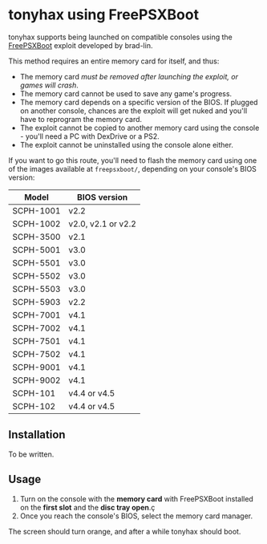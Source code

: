 ---
---

tonyhax using FreePSXBoot
=========================

tonyhax supports being launched on compatible consoles using the [FreePSXBoot](https://github.com/brad-lin/FreePSXBoot) exploit developed by brad-lin.

This method requires an entire memory card for itself, and thus:
 * The memory card *must be removed after launching the exploit, or games will crash*.
 * The memory card cannot be used to save any game's progress.
 * The memory card depends on a specific version of the BIOS. If plugged on another console, chances are the exploit will get nuked and you'll have to reprogram the memory card.
 * The exploit cannot be copied to another memory card using the console - you'll need a PC with DexDrive or a PS2.
 * The exploit cannot be uninstalled using the console alone either.

If you want to go this route, you'll need to flash the memory card using one of the images available at `freepsxboot/`, depending on your console's BIOS version:

| Model     | BIOS version       |
|-----------|--------------------|
| SCPH-1001 | v2.2               |
| SCPH-1002 | v2.0, v2.1 or v2.2 |
| SCPH-3500 | v2.1               |
| SCPH-5001 | v3.0               |
| SCPH-5501 | v3.0               |
| SCPH-5502 | v3.0               |
| SCPH-5503 | v3.0               |
| SCPH-5903 | v2.2               |
| SCPH-7001 | v4.1               |
| SCPH-7002 | v4.1               |
| SCPH-7501 | v4.1               |
| SCPH-7502 | v4.1               |
| SCPH-9001 | v4.1               |
| SCPH-9002 | v4.1               |
| SCPH-101  | v4.4 or v4.5       |
| SCPH-102  | v4.4 or v4.5       |

Installation
------------

To be written.

Usage
-----

1. Turn on the console with the **memory card** with FreePSXBoot installed on the **first slot** and the **disc tray open**.ç
2. Once you reach the console's BIOS, select the memory card manager.

The screen should turn orange, and after a while tonyhax should boot.
